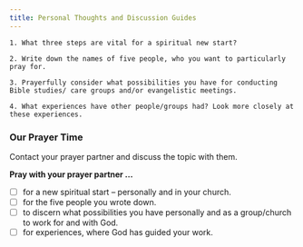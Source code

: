 ```yaml
---
title: Personal Thoughts and Discussion Guides
---
```


`1. What three steps are vital for a spiritual new start?`

`2. Write down the names of five people, who you want to particularly pray for.`

`3. Prayerfully consider what possibilities you have for conducting Bible studies/ care groups and/or evangelistic meetings.`

`4. What experiences have other people/groups had? Look more closely at these experiences.`

### Our Prayer Time

Contact your prayer partner and discuss the topic with them.

**Pray with your prayer partner ...**

- [ ] for a new spiritual start – personally and in your church.
- [ ] for the five people you wrote down.
- [ ] to discern what possibilities you have personally and as a group/church to work for and with God.
- [ ] for experiences, where God has guided your work.